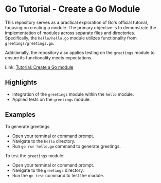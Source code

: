 # Go Tutorial - Create a Go Module

This repository serves as a practical exploration of Go's official tutorial, focusing on creating a module. The primary objective is to demonstrate the implementation of modules across separate files and directories. Specifically, the `hello/hello.go` module utilizes functionality from `greetings/greetings.go`.

Additionally, the repository also applies testing on the `greetings` module to ensure its functionality meets expectations.

Link: [Tutorial: Create a Go module](https://go.dev/doc/tutorial/create-module)

## Highlights

- Integration of the `greetings` module within the `hello` module.
- Applied tests on the `greetings` module.

## Examples

To generate greetings:

- Open your terminal or command prompt.
- Navigate to the `hello` directory.
- Run `go run hello.go` command to generate greetings.

To test the `greetings` module:

- Open your terminal or command prompt.
- Navigate to the `greetings` directory.
- Run the `go test` command to test the module.

